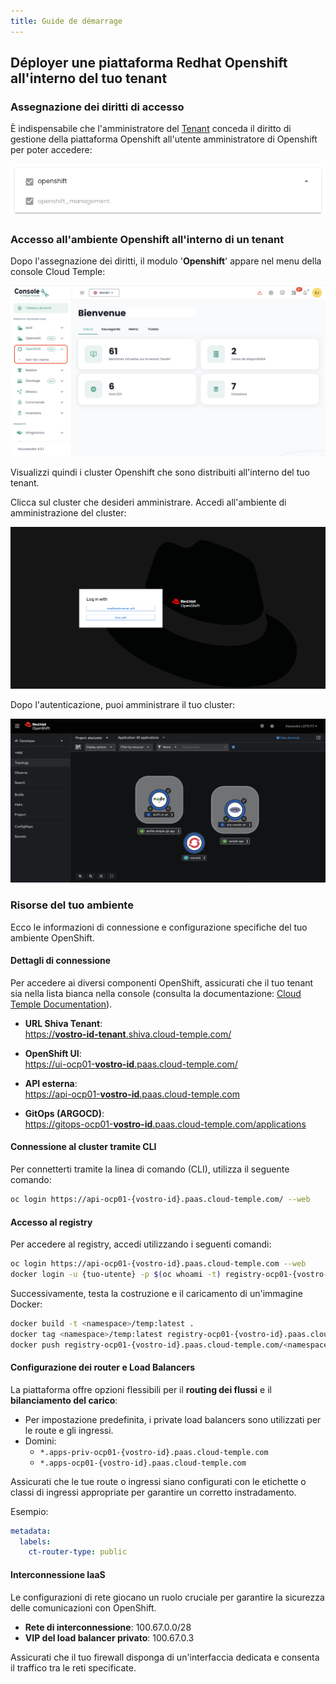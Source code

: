 ```yaml
---
title: Guide de démarrage
---
```


## Déployer une piattaforma Redhat Openshift all'interno del tuo tenant

### Assegnazione dei diritti di accesso

È indispensabile che l'amministratore del [Tenant](../console/iam/concepts.md#tenants) conceda il diritto di gestione della piattaforma Openshift all'utente amministratore di Openshift per poter accedere:

![](images/oshift_rights.png)

### Accesso all'ambiente Openshift all'interno di un tenant

Dopo l'assegnazione dei diritti, il modulo '__Openshift__' appare nel menu della console Cloud Temple:

![](images/oshift_menu_001.png)

Visualizzi quindi i cluster Openshift che sono distribuiti all'interno del tuo tenant.

Clicca sul cluster che desideri amministrare. Accedi all'ambiente di amministrazione del cluster:

![](images/oshift_menu_002.png)

Dopo l'autenticazione, puoi amministrare il tuo cluster:

![](images/oshift_menu_003.png)

### Risorse del tuo ambiente

Ecco le informazioni di connessione e configurazione specifiche del tuo ambiente OpenShift.

#### Dettagli di connessione

Per accedere ai diversi componenti OpenShift, assicurati che il tuo tenant sia nella lista bianca nella console (consulta la documentazione: [Cloud Temple Documentation](https://docs.cloud-temple.com/)).

- __URL Shiva Tenant__:  
  [https://**vostro-id-tenant**.shiva.cloud-temple.com/](https://**vostro-id-tenant**.shiva.cloud-temple.com/)  
  
- __OpenShift UI__:  
  [https://ui-ocp01-**vostro-id**.paas.cloud-temple.com/](https://ui-ocp01-**vostro-id**.paas.cloud-temple.com/)  
  
- __API esterna__:  
  [https://api-ocp01-**vostro-id**.paas.cloud-temple.com](https://api-ocp01-**vostro-id**.paas.cloud-temple.com)  
  
- __GitOps (ARGOCD)__:  
  [https://gitops-ocp01-**vostro-id**.paas.cloud-temple.com/applications](https://gitops-ocp01-**vostro-id**.paas.cloud-temple.com/applications)  
  
#### Connessione al cluster tramite CLI

Per connetterti tramite la linea di comando (CLI), utilizza il seguente comando:

```bash
oc login https://api-ocp01-{vostro-id}.paas.cloud-temple.com/ --web
```

#### Accesso al registry

Per accedere al registry, accedi utilizzando i seguenti comandi:

```bash
oc login https://api-ocp01-{vostro-id}.paas.cloud-temple.com --web
docker login -u {tuo-utente} -p $(oc whoami -t) registry-ocp01-{vostro-id}.paas.cloud-temple.com
```

Successivamente, testa la costruzione e il caricamento di un'immagine Docker:

```bash
docker build -t <namespace>/temp:latest .
docker tag <namespace>/temp:latest registry-ocp01-{vostro-id}.paas.cloud-temple.com/<namespace>/temp:latest
docker push registry-ocp01-{vostro-id}.paas.cloud-temple.com/<namespace>/temp:latest
```

#### Configurazione dei router e Load Balancers

La piattaforma offre opzioni flessibili per il __routing dei flussi__ e il __bilanciamento del carico__:

- Per impostazione predefinita, i private load balancers sono utilizzati per le route e gli ingressi.  
- Domini:  
  - `*.apps-priv-ocp01-{vostro-id}.paas.cloud-temple.com`  
  - `*.apps-ocp01-{vostro-id}.paas.cloud-temple.com`  

Assicurati che le tue route o ingressi siano configurati con le etichette o classi di ingressi appropriate per garantire un corretto instradamento.

Esempio:

```yaml
metadata:
  labels:
    ct-router-type: public
```

#### Interconnessione IaaS

Le configurazioni di rete giocano un ruolo cruciale per garantire la sicurezza delle comunicazioni con OpenShift.

- __Rete di interconnessione__: 100.67.0.0/28  
- __VIP del load balancer privato__: 100.67.0.3  

Assicurati che il tuo firewall disponga di un'interfaccia dedicata e consenta il traffico tra le reti specificate.